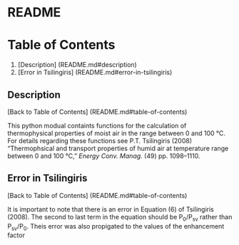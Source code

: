 # README

# Table of Contents

1. [Description] (README.md#description)
2. [Error in Tsilingiris] (README.md#error-in-tsilingiris)

## Description

[Back to Table of Contents] (README.md#table-of-contents)

This python modual containts functions for the calculation of thermophysical properties of moist air in the range between 0 and 100 &deg;C. For details regarding these functions see P.T. Tsilingiris (2008) “Thermophsical and transport properties of humid air at temperature range between 0 and 100 &deg;C,” *Energy Conv. Manag.* (49) pp. 1098–1110.

## Error in Tsilingiris

[Back to Table of Contents] (README.md#table-of-contents)

It is important to note that there is an error in Equation (6) of Tsilingiris (2008). The second to last term in the equation should be P<sub>0</sub>/P<sub>sv</sub> rather than P<sub>sv</sub>/P<sub>0</sub>. Theis error was also propigated to the values of the enhancement factor 
